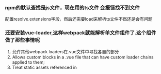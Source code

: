 ### npm的默认查找是js文件，现在用的ts文件 会报错找不到文件
配置resolve.extensions字段，然后还需要load来解析ts文件不然还是会有问题
### 还要安装vue-loader,这样webpack就能解析单文件组件了.这个组件做了那些事情呢
1. 允许其他webpack loaders在.vue文件中寻找各自的部分
2. Allows custom blocks in a .vue file that can have custom loader chains applied to them;
3. Treat static assets referenced in <style> and <template> as module dependencies and handle them with webpack loaders;
4. Simulate scoped CSS for each component;
5. State-preserving hot-reloading during development.
### 装完了vue-loader vue-template-compiler 提示You may need an additional loader to handle the result of these loaders.
所以呢还需要安装各处处理css js的loader
### 这中间踩了个大坑，已经爬出来了但还没太想明白
最开始的想法是用es6来写webpack配置文件，后来选用了一种方案就是直接把配置文件命名问webpack.config.xxx.js(eg:webpack.config.babel.js)，这样webpack-dev-server会自动选用合适的loader来编译配置文件再输出给node去执行。但是运行后报错，提示只能输出Plugin/Preset files are not allowed to export objects, only functions. 所以按照网上的提示把配置给升级到了babel7,结果有提示需要7的版本，但是我的是6的版本。可是我的babel配置明明是7啊。不过我查看我的配置版本确实是6.我也不知道这是为啥，然后我就不用webpack.config.babel.js，正常写一个webpack.config.js,运行起来就没有问题。
### 报错vue-warn-cannot-find-element
new htmlWebpackPlugin({inject: ''}) 配错了 配置成head改为body
### 入口文件ts格式的引入scss又报错无法识别了
我原本以为是因为ts的问题，其实是我还没处理图片字体图标的laoder问题
### vue单文件组件中使用ts
我把这个awesome-typescript-loader换成ts-loader 并追加配置
另一种css的解决方案：[css-modules](https://juejin.im/post/59c62f8e6fb9a00a51439ad5)
https://juejin.im/post/5a7803335188257a5d2b0fed

- [] script支持ts
- [] css-modules

1. 点击箭头需要把写的信息添加到列表里边
2. 需要研究下vuex相关的列一下
### 有个很奇怪的事情，就是@babel-polyfill时，useage:entry 但是入口文件处并没有引入，也没有报错
